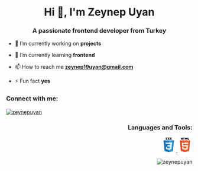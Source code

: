 <h1 align="center">Hi 👋, I'm Zeynep Uyan</h1>
<h3 align="center">A passionate frontend developer from Turkey</h3>

- 🔭 I’m currently working on **projects**

- 🌱 I’m currently learning **frontend**

- 📫 How to reach me **zeynep19uyan@gmail.com**

- ⚡ Fun fact **yes**

<h3 align="left">Connect with me:</h3>
<p align="left">
<a href="https://linkedin.com/in/zeynepuyan" target="blank"><img align="center" src="https://raw.githubusercontent.com/rahuldkjain/github-profile-readme-generator/master/src/images/icons/Social/linked-in-alt.svg" alt="zeynepuyan" height="30" width="40" /></a>
</p>

<h3 align="right">Languages and Tools:</h3>
<p align="right"> <a href="https://www.w3schools.com/css/" target="_blank" rel="noreferrer"> <img src="https://raw.githubusercontent.com/devicons/devicon/master/icons/css3/css3-original-wordmark.svg" alt="css3" width="40" height="40"/> </a> <a href="https://www.w3.org/html/" target="_blank" rel="noreferrer"> <img src="https://raw.githubusercontent.com/devicons/devicon/master/icons/html5/html5-original-wordmark.svg" alt="html5" width="40" height="40"/> </a> </p>


<p><img align="right" src="https://github-readme-stats.vercel.app/api/top-langs?username=zeynepuyan&show_icons=true&locale=en&layout=compact" alt="zeynepuyan" /></p>

